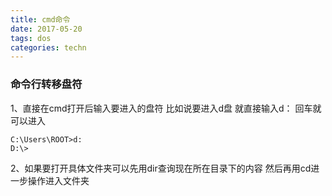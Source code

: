 ```yaml
---
title: cmd命令
date: 2017-05-20 
tags: dos
categories: techn
---
```

### 命令行转移盘符

1、直接在cmd打开后输入要进入的盘符
比如说要进入d盘
就直接输入d：
回车就可以进入
    
    C:\Users\ROOT>d:
    D:\>

2、如果要打开具体文件夹可以先用dir查询现在所在目录下的内容
然后再用cd进一步操作进入文件夹
